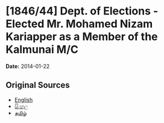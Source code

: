 # [1846/44] Dept. of Elections - Elected Mr. Mohamed Nizam Kariapper as a Member of the Kalmunai M/C

**Date:** 2014-01-22

## Original Sources

- [English](https://documents.gov.lk/view/extra-gazettes/2014/1/1846-44_E.pdf)
- [සිංහල](https://documents.gov.lk/view/extra-gazettes/2014/1/1846-44_S.pdf)
- [தமிழ்](https://documents.gov.lk/view/extra-gazettes/2014/1/1846-44_T.pdf)
